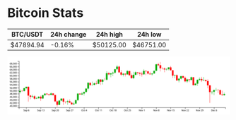 # Bitcoin Stats

BTC/USDT|24h change|24h high|24h low|
|---|---|---|---|
|$47894.94|-0.16%|$50125.00|$46751.00|

<img src="./chart.svg">
